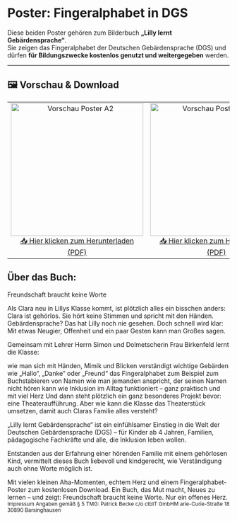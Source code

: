 # Poster: Fingeralphabet in DGS

Diese beiden Poster gehören zum Bilderbuch **„Lilly lernt Gebärdensprache“**.  
Sie zeigen das Fingeralphabet der Deutschen Gebärdensprache (DGS) und dürfen **für Bildungszwecke kostenlos genutzt und weitergegeben** werden.

---

## 🖼️ Vorschau & Download

<table>
  <tr>
    <td align="center">
      <a href="https://github.com/LillyLernt/DGS/releases/download/v1.0/FingeralphabetA2.pdf">
        <img src="https://github.com/LillyLernt/DGS/releases/download/v1.0/posterA2.jpg" alt="Vorschau Poster A2" width="300"/>
      </a><br>
      <a href="https://github.com/LillyLernt/DGS/releases/download/v1.0/FingeralphabetA2.pdf">
        📥 Hier klicken zum Herunterladen (PDF)
      </a>
    </td>
    <td align="center">
      <a href="https://github.com/LillyLernt/DGS/releases/download/v1.0/FingeralphabetA4.pdf">
        <img src="https://github.com/LillyLernt/DGS/releases/download/v1.0/posterA4.jpg" alt="Vorschau Poster 4×A4" width="300"/>
      </a><br>
      <a href="https://github.com/LillyLernt/DGS/releases/download/v1.0/FingeralphabetA4.pdf">
        📥 Hier klicken zum Herunterladen (PDF)
      </a>
    </td>
  </tr>
</table>

## Über das Buch:
Freundschaft braucht keine Worte

Als Clara neu in Lillys Klasse kommt, ist plötzlich alles ein bisschen anders:
Clara ist gehörlos. Sie hört keine Stimmen und spricht mit den Händen.
Gebärdensprache? Das hat Lilly noch nie gesehen. Doch schnell wird klar:
Mit etwas Neugier, Offenheit und ein paar Gesten kann man Großes sagen.

Gemeinsam mit Lehrer Herrn Simon und Dolmetscherin Frau Birkenfeld lernt die Klasse:

wie man sich mit Händen, Mimik und Blicken verständigt
wichtige Gebärden wie „Hallo“, „Danke“ oder „Freund“
das Fingeralphabet zum Beispiel zum Buchstabieren von Namen
wie man jemanden anspricht, der seinen Namen nicht hören kann
wie Inklusion im Alltag funktioniert – ganz praktisch und mit viel Herz
Und dann steht plötzlich ein ganz besonderes Projekt bevor: eine Theateraufführung. Aber wie kann die Klasse das Theaterstück umsetzen, damit auch Claras Familie alles versteht?


„Lilly lernt Gebärdensprache“ ist ein einfühlsamer Einstieg in die Welt der Deutschen Gebärdensprache (DGS) –
für Kinder ab 4 Jahren, Familien, pädagogische Fachkräfte und alle, die Inklusion leben wollen.

Entstanden aus der Erfahrung einer hörenden Familie mit einem gehörlosen Kind, vermittelt dieses Buch liebevoll und kindgerecht, wie Verständigung auch ohne Worte möglich ist.

Mit vielen kleinen Aha-Momenten, echtem Herz und einem Fingeralphabet-Poster zum kostenlosen Download.
Ein Buch, das Mut macht, Neues zu lernen –
und zeigt:
Freundschaft braucht keine Worte. Nur ein offenes Herz.
<small>
Impressum Angaben gemäß § 5 TMG: Patrick Becke c/o ctbIT GmbHM arie-Curie-Straße 18 30890 Barsinghausen 
</small>
